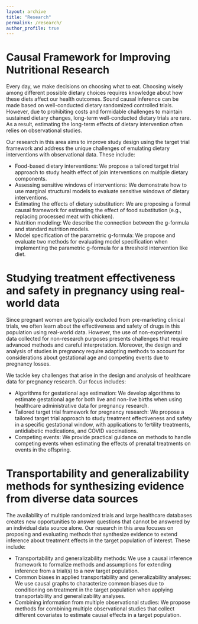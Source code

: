 ```yaml
---
layout: archive
title: "Research"
permalink: /research/
author_profile: true
---
```


Causal Framework for Improving Nutritional Research 
======
Every day, we make decisions on choosing what to eat. Choosing wisely among different possible dietary choices requires knowledge about how these diets affect our health outcomes. Sound causal inference can be made based on well-conducted dietary randomized controlled trials. However, due to prohibiting costs and formidable challenges to maintain sustained dietary changes, long-term well-conducted dietary trials are rare. As a result, estimating the long-term effects of dietary intervention often relies on observational studies. 

Our research in this area aims to improve study design using the target trial framework and address the unique challenges of emulating dietary interventions with observational data. These include:
*	Food-based dietary interventions: We propose a tailored target trial approach to study health effect of join interventions on multiple dietary components.
* Assessing sensitive windows of interventions: We demonstrate how to use marginal structural models to evaluate sensitive windows of dietary interventions.
* Estimating the effects of dietary substitution: We are proposing a formal causal framework for estimating the effect of food substitution (e.g., replacing processed meat with chicken).
*	Nutrition modeling: We describe the connection between the g-formula and standard nutrition models.
*	Model specification of the parametric g-formula: We propose and evaluate two methods for evaluating model specification when implementing the parametric g-formula for a threshold intervention like diet.


Studying treatment effectiveness and safety in pregnancy using real-world data
======
Since pregnant women are typically excluded from pre-marketing clinical trials, we often learn about the effectiveness and safety of drugs in this population using real-world data. However, the use of non-experimental data collected for non-research purposes presents challenges that require advanced methods and careful interpretation. Moreover, the design and analysis of studies in pregnancy require adapting methods to account for considerations about gestational age and competing events due to pregnancy losses. 

We tackle key challenges that arise in the design and analysis of healthcare data for pregnancy research. Our focus includes: 
*	Algorithms for gestational age estimation: We develop algorithms to estimate gestational age for both live and non-live births when using healthcare administrative data for pregnancy research.
*	Tailored target trial framework for pregnancy research: We propose a tailored target trial approach to study treatment effectiveness and safety in a specific gestational window, with applications to fertility treatments, antidiabetic medications, and COVID vaccinations. 
*	Competing events: We provide practical guidance on methods to handle competing events when estimating the effects of prenatal treatments on events in the offspring.


Transportability and generalizability methods for synthesizing evidence from diverse data sources 
======
The availability of multiple randomized trials and large healthcare databases creates new opportunities to answer questions that cannot be answered by an individual data source alone. 
Our research in this area focuses on proposing and evaluating methods that synthesize evidence to extend inference about treatment effects in the target population of interest. These include: 

*	Transportability and generalizability methods: We use a causal inference framework to formalize methods and assumptions for extending inference from a trial(s) to a new target population. 
*	Common biases in applied transportability and generalizability analyses: We use causal graphs to characterize common biases due to conditioning on treatment in the target population when applying transportability and generalizability analyses.
*	Combining information from multiple observational studies: We propose methods for combining multiple observational studies that collect different covariates to estimate causal effects in a target population. 

